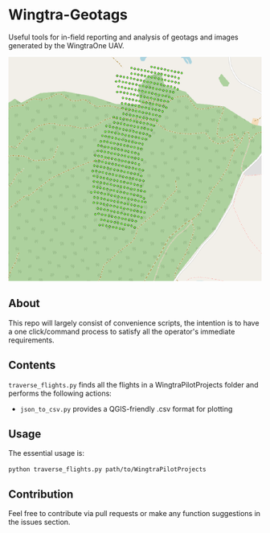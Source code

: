 # Wingtra-Geotags

Useful tools for in-field reporting and analysis of geotags and images generated by the WingtraOne UAV.

![Example of on-site map](https://github.com/MatthewInnovair/wingtra-geotags/blob/master/map.png)

## About

This repo will largely consist of convenience scripts, the intention is to have a one click/command process to satisfy all the operator's immediate requirements.

## Contents

```traverse_flights.py``` finds all the flights in a WingtraPilotProjects folder and performs the following actions:
* ```json_to_csv.py``` provides a QGIS-friendly .csv format for plotting

## Usage

The essential usage is:

```python traverse_flights.py path/to/WingtraPilotProjects ```

## Contribution

Feel free to contribute via pull requests or make any function suggestions in the issues section.